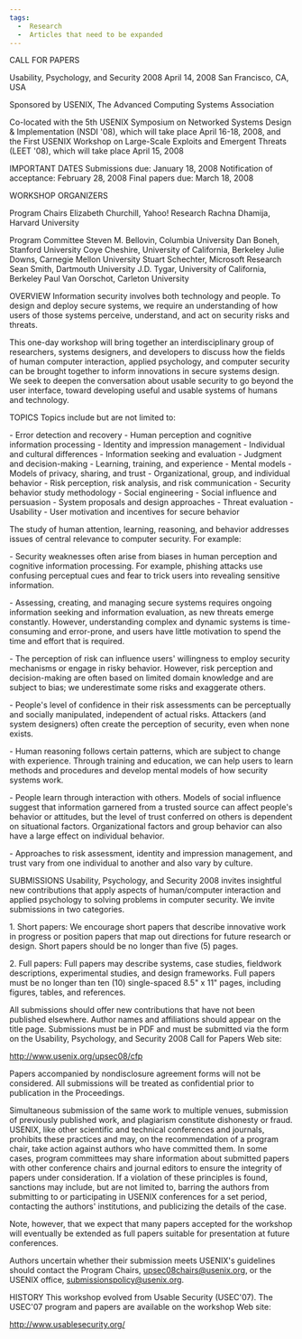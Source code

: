 ```yaml
---
tags:
  -  Research 
  -  Articles that need to be expanded
---
```

CALL FOR PAPERS

Usability, Psychology, and Security 2008 April 14, 2008 San Francisco,
CA, USA

Sponsored by USENIX, The Advanced Computing Systems Association

Co-located with the 5th USENIX Symposium on Networked Systems Design &
Implementation (NSDI '08), which will take place April 16-18, 2008, and
the First USENIX Workshop on Large-Scale Exploits and Emergent Threats
(LEET '08), which will take place April 15, 2008

IMPORTANT DATES Submissions due: January 18, 2008 Notification of
acceptance: February 28, 2008 Final papers due: March 18, 2008

WORKSHOP ORGANIZERS

Program Chairs Elizabeth Churchill, Yahoo! Research Rachna Dhamija,
Harvard University

Program Committee Steven M. Bellovin, Columbia University Dan Boneh,
Stanford University Coye Cheshire, University of California, Berkeley
Julie Downs, Carnegie Mellon University Stuart Schechter, Microsoft
Research Sean Smith, Dartmouth University J.D. Tygar, University of
California, Berkeley Paul Van Oorschot, Carleton University

OVERVIEW Information security involves both technology and people. To
design and deploy secure systems, we require an understanding of how
users of those systems perceive, understand, and act on security risks
and threats.

This one-day workshop will bring together an interdisciplinary group of
researchers, systems designers, and developers to discuss how the fields
of human computer interaction, applied psychology, and computer security
can be brought together to inform innovations in secure systems design.
We seek to deepen the conversation about usable security to go beyond
the user interface, toward developing useful and usable systems of
humans and technology.

TOPICS Topics include but are not limited to:

\- Error detection and recovery - Human perception and cognitive
information processing - Identity and impression management - Individual
and cultural differences - Information seeking and evaluation - Judgment
and decision-making - Learning, training, and experience - Mental
models - Models of privacy, sharing, and trust - Organizational, group,
and individual behavior - Risk perception, risk analysis, and risk
communication - Security behavior study methodology - Social
engineering - Social influence and persuasion - System proposals and
design approaches - Threat evaluation - Usability - User motivation and
incentives for secure behavior

The study of human attention, learning, reasoning, and behavior
addresses issues of central relevance to computer security. For example:

\- Security weaknesses often arise from biases in human perception and
cognitive information processing. For example, phishing attacks use
confusing perceptual cues and fear to trick users into revealing
sensitive information.

\- Assessing, creating, and managing secure systems requires ongoing
information seeking and information evaluation, as new threats emerge
constantly. However, understanding complex and dynamic systems is
time-consuming and error-prone, and users have little motivation to
spend the time and effort that is required.

\- The perception of risk can influence users' willingness to employ
security mechanisms or engage in risky behavior. However, risk
perception and decision-making are often based on limited domain
knowledge and are subject to bias; we underestimate some risks and
exaggerate others.

\- People's level of confidence in their risk assessments can be
perceptually and socially manipulated, independent of actual risks.
Attackers (and system designers) often create the perception of
security, even when none exists.

\- Human reasoning follows certain patterns, which are subject to change
with experience. Through training and education, we can help users to
learn methods and procedures and develop mental models of how security
systems work.

\- People learn through interaction with others. Models of social
influence suggest that information garnered from a trusted source can
affect people's behavior or attitudes, but the level of trust conferred
on others is dependent on situational factors. Organizational factors
and group behavior can also have a large effect on individual behavior.

\- Approaches to risk assessment, identity and impression management,
and trust vary from one individual to another and also vary by culture.

SUBMISSIONS Usability, Psychology, and Security 2008 invites insightful
new contributions that apply aspects of human/computer interaction and
applied psychology to solving problems in computer security. We invite
submissions in two categories.

1\. Short papers: We encourage short papers that describe innovative
work in progress or position papers that map out directions for future
research or design. Short papers should be no longer than five (5)
pages.

2\. Full papers: Full papers may describe systems, case studies,
fieldwork descriptions, experimental studies, and design frameworks.
Full papers must be no longer than ten (10) single-spaced 8.5" x 11"
pages, including figures, tables, and references.

All submissions should offer new contributions that have not been
published elsewhere. Author names and affiliations should appear on the
title page. Submissions must be in PDF and must be submitted via the
form on the Usability, Psychology, and Security 2008 Call for Papers Web
site:

<http://www.usenix.org/upsec08/cfp>

Papers accompanied by nondisclosure agreement forms will not be
considered. All submissions will be treated as confidential prior to
publication in the Proceedings.

Simultaneous submission of the same work to multiple venues, submission
of previously published work, and plagiarism constitute dishonesty or
fraud. USENIX, like other scientific and technical conferences and
journals, prohibits these practices and may, on the recommendation of a
program chair, take action against authors who have committed them. In
some cases, program committees may share information about submitted
papers with other conference chairs and journal editors to ensure the
integrity of papers under consideration. If a violation of these
principles is found, sanctions may include, but are not limited to,
barring the authors from submitting to or participating in USENIX
conferences for a set period, contacting the authors' institutions, and
publicizing the details of the case.

Note, however, that we expect that many papers accepted for the workshop
will eventually be extended as full papers suitable for presentation at
future conferences.

Authors uncertain whether their submission meets USENIX's guidelines
should contact the Program Chairs, upsec08chairs@usenix.org, or the
USENIX office, submissionspolicy@usenix.org.

HISTORY This workshop evolved from Usable Security (USEC'07). The
USEC'07 program and papers are available on the workshop Web site:

<http://www.usablesecurity.org/>